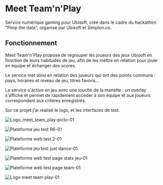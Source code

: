 # Meet Team'n'Play
Service numérique gaming pour Ubisoft, créé dans le cadre du hackathon "Pimp the data", organisé par Ubisoft et Simplon.co.

## Fonctionnement
Meet Team'n'Play propose de regrouper les joueurs des jeux Ubisoft en fonction de leurs habitudes de jeu, afin de les mettre en relation pour jouer en équipe et échanger des scores.

Le service met ainsi en relation des joueurs qui ont des points communs : pays, horaires et niveau de jeu, titres favoris...

Le service s'active en jeu avec une touche de la manette : un overlay s'affiche et permet de rapidement accéder à son équipe et aux joueurs correspondant aux critères enregistrés.

Sur ce projet j'ai réalisé le logo, et les interfaces de test.

![Logo_meet_team_play-picto-01](https://github.com/user-attachments/assets/d63fd072-1e50-4dc8-82ba-91c1a6ebe1f2)

![Plateforme jeu test R6-01](https://github.com/user-attachments/assets/e3bdde0a-d2fb-4266-bfef-81f66332cabf)

![Plateforme web test 2-01](https://github.com/user-attachments/assets/adf6d446-e877-4388-a127-b82e7e21dce5)

![Plateforme jeu test just dance-01](https://github.com/user-attachments/assets/de00e370-8dcc-46a2-a420-960ef0e483f6)

![Plateforme web test page stats jeu-01](https://github.com/user-attachments/assets/db19f086-cfba-43fa-b16b-c4b9d3c5faf1)

![Plateforme web test page team-01](https://github.com/user-attachments/assets/369a2532-d8bd-484b-b90b-b35e5d6a1466)

![Logo meet team play-01](https://github.com/user-attachments/assets/b74459a3-b3f5-4716-87b4-8c19b25719ed)
